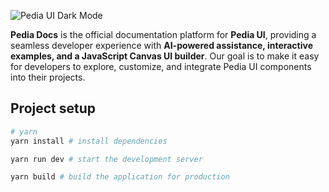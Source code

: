 ![Pedia UI Dark Mode](https://github.com/Pedia-UI/Pedia-UI/blob/develop/packages/docs/src/assets/design/pedia-ui-design.jpg)

**Pedia Docs** is the official documentation platform for **Pedia UI**,
providing a seamless developer experience with **AI-powered assistance,
interactive examples, and a JavaScript Canvas UI builder**. Our goal is to make
it easy for developers to explore, customize, and integrate Pedia UI components
into their projects.

## Project setup

```bash
# yarn
yarn install # install dependencies

yarn run dev # start the development server

yarn build # build the application for production
```
